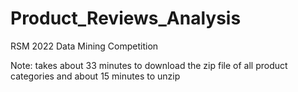 # Product_Reviews_Analysis
RSM 2022 Data Mining Competition


Note: takes about 33 minutes to download the zip file of all product categories
and about 15 minutes to unzip